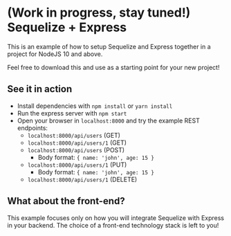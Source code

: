 # (Work in progress, stay tuned!) Sequelize + Express

This is an example of how to setup Sequelize and Express together in a project for NodeJS 10 and above.

Feel free to download this and use as a starting point for your new project!

## See it in action

* Install dependencies with `npm install` or `yarn install`
* Run the express server with `npm start`
* Open your browser in `localhost:8000` and try the example REST endpoints:
	* `localhost:8000/api/users` (GET)
	* `localhost:8000/api/users/1` (GET)
	* `localhost:8000/api/users` (POST)
		* Body format: `{ name: 'john', age: 15 }`
	* `localhost:8000/api/users/1` (PUT)
		* Body format: `{ name: 'john', age: 15 }`
	* `localhost:8000/api/users/1` (DELETE)

## What about the front-end?

This example focuses only on how you will integrate Sequelize with Express in your backend. The choice of a front-end technology stack is left to you!
